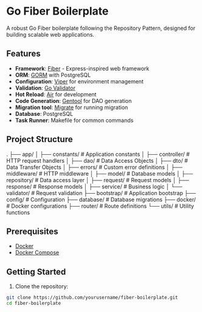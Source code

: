 # Go Fiber Boilerplate

A robust Go Fiber boilerplate following the Repository Pattern, designed for building scalable web applications.

## Features

- **Framework**: [Fiber](https://gofiber.io/) - Express-inspired web framework
- **ORM**: [GORM](https://gorm.io/) with PostgreSQL
- **Configuration**: [Viper](https://github.com/spf13/viper) for environment management
- **Validation**: [Go Validator](https://github.com/go-playground/validator)
- **Hot Reload**: [Air](https://github.com/cosmtrek/air) for development
- **Code Generation**: [Gentool](https://gorm.io/gen) for DAO generation
- **Migration tool**: [Migrate](https://github.com/golang-migrate/migrate) for running migration
- **Database**: PostgreSQL
- **Task Runner**: Makefile for common commands

## Project Structure
.
├── app/
│   ├── constants/     # Application constants
│   ├── controller/    # HTTP request handlers
│   ├── dao/          # Data Access Objects
│   ├── dto/          # Data Transfer Objects
│   ├── errors/       # Custom error definitions
│   ├── middleware/   # HTTP middleware
│   ├── model/        # Database models
│   ├── repository/   # Data access layer
│   ├── request/      # Request models
│   ├── response/     # Response models
│   ├── service/      # Business logic
│   └── validator/    # Request validation
├── bootstrap/        # Application bootstrap
├── config/          # Configuration
├── database/        # Database migrations
├── docker/         # Docker configurations
├── router/         # Route definitions
└── utils/          # Utility functions


## Prerequisites

- [Docker](https://www.docker.com/)
- [Docker Compose](https://docs.docker.com/compose/)

## Getting Started

1. Clone the repository:
```bash
git clone https://github.com/yourusername/fiber-boilerplate.git
cd fiber-boilerplate